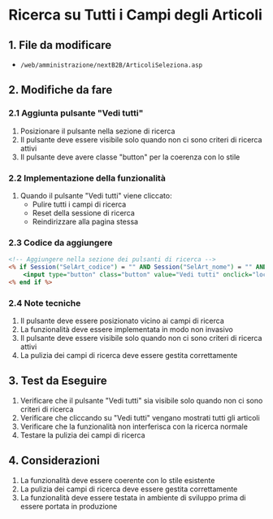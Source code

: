 # Ricerca su Tutti i Campi degli Articoli

## 1. File da modificare
- `/web/amministrazione/nextB2B/ArticoliSeleziona.asp`

## 2. Modifiche da fare

### 2.1 Aggiunta pulsante "Vedi tutti"
1. Posizionare il pulsante nella sezione di ricerca
2. Il pulsante deve essere visibile solo quando non ci sono criteri di ricerca attivi
3. Il pulsante deve avere classe "button" per la coerenza con lo stile

### 2.2 Implementazione della funzionalità
1. Quando il pulsante "Vedi tutti" viene cliccato:
   - Pulire tutti i campi di ricerca
   - Reset della sessione di ricerca
   - Reindirizzare alla pagina stessa

### 2.3 Codice da aggiungere
```asp
<!-- Aggiungere nella sezione dei pulsanti di ricerca -->
<% if Session("SelArt_codice") = "" AND Session("SelArt_nome") = "" AND Session("SelArt_descrizione") = "" AND Session("SelArt_categoria") = "" AND Session("SelArt_fornitore") = "" AND Session("SelArt_prezzo") = "" AND Session("SelArt_giacenza") = "" then %>
    <input type="button" class="button" value="Vedi tutti" onclick="location.href='ArticoliSeleziona.asp'" />
<% end if %>
```

### 2.4 Note tecniche
1. Il pulsante deve essere posizionato vicino ai campi di ricerca
2. La funzionalità deve essere implementata in modo non invasivo
3. Il pulsante deve essere visibile solo quando non ci sono criteri di ricerca attivi
4. La pulizia dei campi di ricerca deve essere gestita correttamente

## 3. Test da Eseguire
1. Verificare che il pulsante "Vedi tutti" sia visibile solo quando non ci sono criteri di ricerca
2. Verificare che cliccando su "Vedi tutti" vengano mostrati tutti gli articoli
3. Verificare che la funzionalità non interferisca con la ricerca normale
4. Testare la pulizia dei campi di ricerca

## 4. Considerazioni
1. La funzionalità deve essere coerente con lo stile esistente
2. La pulizia dei campi di ricerca deve essere gestita correttamente
3. La funzionalità deve essere testata in ambiente di sviluppo prima di essere portata in produzione
